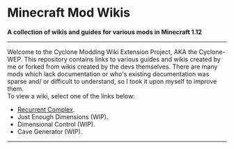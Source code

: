 # Minecraft Mod Wikis

**A collection of wikis and guides for various mods in Minecraft 1.12**

---

Welcome to the Cyclone Modding Wiki Extension Project, AKA the Cyclone-WEP. This repository contains links to various guides and wikis created by me or forked from wikis created by the devs themselves. There are many mods which lack documentation or who's existing documentation was sparse and/ or difficult to understand, so I took it upon myself to improve them.\
To view a wiki, select one of the links below:

* [Recurrent Complex](https://github.com/NoMoreUsernames999/Recurrent-Complex-Wiki/).
* Just Enough Dimensions (WIP).
* Dimensional Control (WIP).
* Cave Generator (WIP).

---


